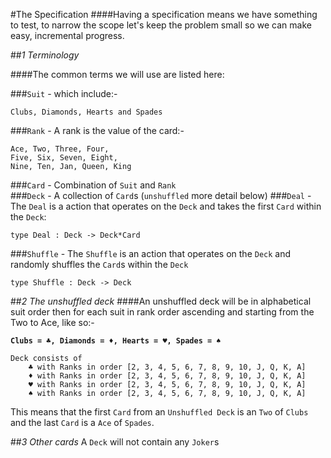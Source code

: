 #The Specification
####Having a specification means we have something to test, to narrow the scope let's keep the problem small so we can make easy, incremental progress.


##*1 Terminology*

####The common terms we will use are listed here:

###`Suit` - which include:-
	
	Clubs, Diamonds, Hearts and Spades
	
###`Rank` - A rank is the value of the card:-
	
	Ace, Two, Three, Four,
	Five, Six, Seven, Eight,
	Nine, Ten, Jan, Queen, King

###`Card` - Combination of `Suit` and `Rank`	
###`Deck` - A collection of `Card`s (`unshuffled` more detail below)
###`Deal` - The `Deal` is a action that operates on the `Deck` and takes the first `Card` within the `Deck`:

	type Deal : Deck -> Deck*Card 

###`Shuffle` - The `Shuffle` is an action that operates on the `Deck` and randomly shuffles the `Card`s within the `Deck`

	type Shuffle : Deck -> Deck 

##*2 The unshuffled deck*
####An unshuffled deck will be in alphabetical suit order then for each suit in rank order ascending and starting from the Two to Ace, like so:- 
	
**`Clubs = ♣, Diamonds = ♦, Hearts = ♥, Spades = ♠`**
	
	Deck consists of
		♣ with Ranks in order [2, 3, 4, 5, 6, 7, 8, 9, 10, J, Q, K, A]
		♦ with Ranks in order [2, 3, 4, 5, 6, 7, 8, 9, 10, J, Q, K, A]
		♥ with Ranks in order [2, 3, 4, 5, 6, 7, 8, 9, 10, J, Q, K, A]
		♠ with Ranks in order [2, 3, 4, 5, 6, 7, 8, 9, 10, J, Q, K, A] 
		
This means that the first `Card` from an `Unshuffled Deck` is an `Two` of `Clubs` and the last `Card` is a `Ace` of `Spades`.
		
##*3 Other cards*
A `Deck` will not contain any `Joker`s
